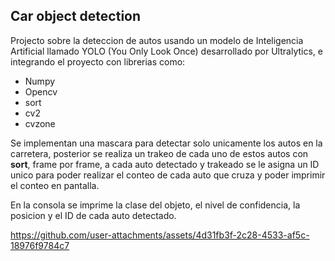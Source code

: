 ## Car object detection

Projecto sobre la deteccion de autos usando un modelo de Inteligencia Artificial llamado YOLO (You Only Look Once) desarrollado por Ultralytics, e integrando el proyecto con librerias como:


- Numpy
- Opencv
- sort
- cv2
- cvzone


Se implementan una mascara para detectar solo unicamente los autos en la carretera, posterior se realiza un trakeo de cada uno de estos autos con **sort**, frame por frame, a cada auto detectado y trakeado se le asigna un ID unico para poder realizar el conteo de cada auto que cruza y poder imprimir el conteo en pantalla. 


En la consola se imprime la clase del objeto, el nivel de confidencia, la posicion y el ID de cada auto detectado.


https://github.com/user-attachments/assets/4d31fb3f-2c28-4533-af5c-18976f9784c7

